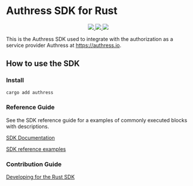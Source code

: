 # Authress SDK for Rust

<p align="center">
    <a href="https://crates.io/crates/authress" alt="Authress SDK on crates.io">
        <img src="https://img.shields.io/crates/v/authress.svg">
    </a>
    <a href="https://authress.io/community" alt="authress community">
      <img src="https://img.shields.io/badge/community-Discord-purple.svg">
    </a>
    <a href="https://github.com/Authress/authress-sdk.rs/actions" alt="GitHub action status">
        <img src="https://github.com/authress/authress-sdk.rs/actions/workflows/build.yml/badge.svg">
    </a>
</p>


This is the Authress SDK used to integrate with the authorization as a service provider Authress at https://authress.io.


## How to use the SDK

### Install

```sh
cargo add authress
```

### Reference Guide

See the SDK reference guide for a examples of commonly executed blocks with descriptions.

[SDK Documentation](./docs/README.md)

[SDK reference examples](./docs/examples/README.md)

### Contribution Guide

[Developing for the Rust SDK](./contributing.md)
